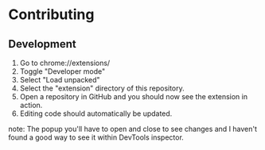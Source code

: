 # Contributing

## Development

1. Go to chrome://extensions/
2. Toggle "Developer mode"
3. Select "Load unpacked"
4. Select the "extension" directory of this repository.
5. Open a repository in GitHub and you should now see the extension in action.
6. Editing code should automatically be updated.

note: The popup you'll have to open and close to see changes and I haven't
found a good way to see it within DevTools inspector.
